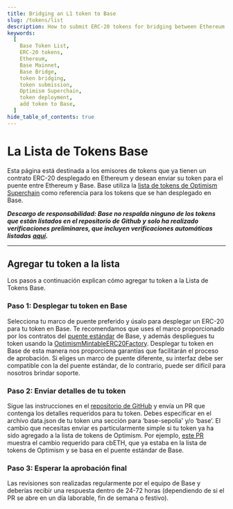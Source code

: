 ```yaml
---
title: Bridging an L1 token to Base
slug: /tokens/list
description: How to submit ERC-20 tokens for bridging between Ethereum and Base as a token issuer.
keywords:
  [
    Base Token List,
    ERC-20 tokens,
    Ethereum,
    Base Mainnet,
    Base Bridge,
    token bridging,
    token submission,
    Optimism Superchain,
    token deployment,
    add token to Base,
  ]
hide_table_of_contents: true
---
```


# La Lista de Tokens Base

Esta página está destinada a los emisores de tokens que ya tienen un contrato ERC-20 desplegado en Ethereum y desean enviar su token para el puente entre Ethereum y Base. Base utiliza la [lista de tokens de Optimism Superchain](https://github.com/ethereum-optimism/ethereum-optimism.github.io) como referencia para los tokens que se han desplegado en Base.

**_Descargo de responsabilidad: Base no respalda ninguno de los tokens que están listados en el repositorio de Github y solo ha realizado verificaciones preliminares, que incluyen verificaciones automáticas listadas_** [**_aquí_**](https://github.com/ethereum-optimism/ethereum-optimism.github.io)**_._**

---

## Agregar tu token a la lista

Los pasos a continuación explican cómo agregar tu token a la Lista de Tokens Base.

### Paso 1: Desplegar tu token en Base

Selecciona tu marco de puente preferido y úsalo para desplegar un ERC-20 para tu token en Base. Te recomendamos que uses el marco proporcionado por los contratos del [puente estándar](https://github.com/ethereum-optimism/specs/blob/main/specs/protocol/bridges.md) de Base, y además despliegues tu token usando la [OptimismMintableERC20Factory](https://docs.base.org/base-contracts/#l2-contract-addresses). Desplegar tu token en Base de esta manera nos proporciona garantías que facilitarán el proceso de aprobación. Si eliges un marco de puente diferente, su interfaz debe ser compatible con la del puente estándar, de lo contrario, puede ser difícil para nosotros brindar soporte.

### Paso 2: Enviar detalles de tu token

Sigue las instrucciones en el [repositorio de GitHub](https://github.com/ethereum-optimism/ethereum-optimism.github.io) y envía un PR que contenga los detalles requeridos para tu token. Debes especificar en el archivo data.json de tu token una sección para ‘base-sepolia' y/o ‘base’. El cambio que necesitas enviar es particularmente simple si tu token ya ha sido agregado a la lista de tokens de Optimism. Por ejemplo, [este PR](https://github.com/ethereum-optimism/ethereum-optimism.github.io/commit/27ab9b2d3388f7feba3a152e0a0748c73d732a68) muestra el cambio requerido para cbETH, que ya estaba en la lista de tokens de Optimism y se basa en el puente estándar de Base.

### Paso 3: Esperar la aprobación final

Las revisiones son realizadas regularmente por el equipo de Base y deberías recibir una respuesta dentro de 24-72 horas (dependiendo de si el PR se abre en un día laborable, fin de semana o festivo).